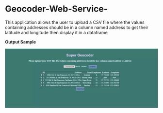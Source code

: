 # Geocoder-Web-Service-

This application allows the user to upload a CSV file where the values containing addresses should be in a column named address to get their latitude and longitude then display it in a dataframe  

<b> Output Sample </b>

![Screenshot](https://github.com/ycberrehouma/Geocoder-Web-Service-/blob/master/Output%20Sample.png)

